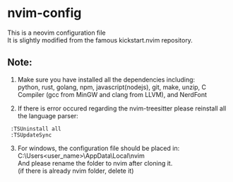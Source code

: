 # nvim-config  
This is a neovim configuration file  
It is slightly modified from the famous kickstart.nvim repository.

## Note:  
1. Make sure you have installed all the dependencies including:  
   python, rust, golang, npm, javascript(nodejs), git, make, unzip, C Compiler (gcc from MinGW and clang from LLVM), and NerdFont  

2. If there is error occured regarding the nvim-treesitter please reinstall all the language parser:
  ```neovim
   :TSUninstall all  
   :TSUpdateSync  
  ```  

3. For windows, the configuration file should be placed in:  
    C:\Users\<user_name>\AppData\Local\nvim  
   And please rename the folder to nvim after cloning it.  
   (if there is already nvim folder, delete it)  

